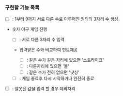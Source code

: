 ### 구현할 기능 목록

- [ ] : 1부터 9까지 서로 다른 수로 이루어진 임의의 3자리 수 생성

- 숫자 야구 게임 진행
  
  - [ ] : 서로 다른 3자리 수 입력
  - 입력받은 수와 비교하여 힌트제공
    
    - [ ] : 같은 수가 같은 자리에 있으면 '스트라이크'
    - [ ] : 다른자리에 있으면 '볼'
    - [ ] : 같은 수가 전혀 없으면 '낫싱'
  - [ ] : 게임 종료후 다시 시작하거나 완전히 종료

- [ ] : 잘못된 값을 입력 할 경우 예외처리